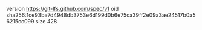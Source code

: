 version https://git-lfs.github.com/spec/v1
oid sha256:1ce93ba7d4948db3753e6d199d0b6e75ca39ff2e09a3ae24517b0a56215cc099
size 428
